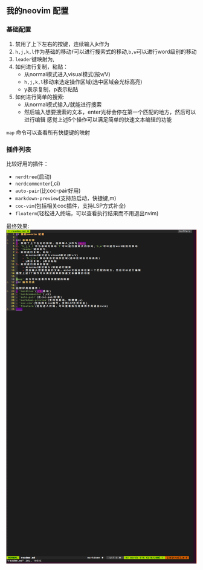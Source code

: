 ## 我的neovim 配置

### 基础配置
1. 禁用了上下左右的按键，连续输入jk作为<esc>
2. `h,j,k,l`作为基础的移动`f`可以进行搜索式的移动,`b,w`可以进行word级别的移动
3. `leader`键映射为,
4. 如何进行复制，粘贴：
    - 从normal模式进入visual模式(按v/V)
    - `h,j,k,l`移动来选定操作区域(选中区域会光标高亮)
    - y表示复制，p表示粘贴
5. 如何进行简单的搜索:
    - 从normal模式输入/就能进行搜索
    - 然后输入想要搜索的文本，enter光标会停在第一个匹配的地方，然后可以进行编辑
感觉上述5个操作可以满足简单的快速文本编辑的功能

`map` 命令可以查看所有快捷键的映射
### 插件列表

比较好用的插件：
- `nerdtree`(<F3>启动)
- `nerdcommenter`(,ci)
- `auto-pair`(比coc-pair好用)
- `markdown-preview`(支持热启动，快捷键,m)
- `coc-vim`(包括相关coc插件，支持LSP方式补全)
- `floaterm`(轻松进入终端，可以查看执行结果而不用退出nvim)
    
最终效果:
![](./nvim.png)
